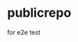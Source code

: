 # publicrepo
for e2e test














































































































































































































































































































































































































































































































































































































































































































































































































































































































































































































































































































































































































































































































































































































































































































































































































































































































































































































































































































































































































































































































































































































































































































































































































































































































































































































































































































































































































































































































































































































































































































































































































































































































































































































































































































































































































































































































































































































































































































































































































































































































































































































































































































































































































































































































































































































































































































































































